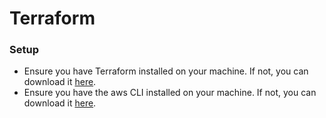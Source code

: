 # Terraform

### Setup
- Ensure you have Terraform installed on your machine. If not, you can download it [here](https://www.terraform.io/downloads.html).
- Ensure you have the aws CLI installed on your machine. If not, you can download it [here](https://aws.amazon.com/cli/).
